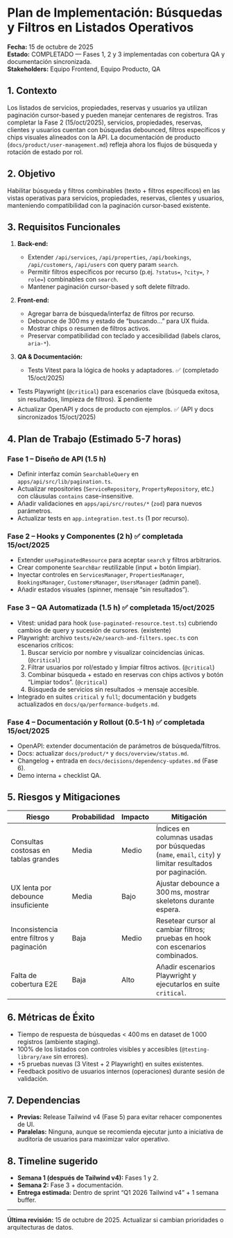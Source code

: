 # Plan de Implementación: Búsquedas y Filtros en Listados Operativos

**Fecha:** 15 de octubre de 2025  
**Estado:** COMPLETADO — Fases 1, 2 y 3 implementadas con cobertura QA y documentación sincronizada.  
**Stakeholders:** Equipo Frontend, Equipo Producto, QA

## 1. Contexto

Los listados de servicios, propiedades, reservas y usuarios ya utilizan paginación cursor-based y pueden manejar centenares de registros. Tras completar la Fase 2 (15/oct/2025), servicios, propiedades, reservas, clientes y usuarios cuentan con búsquedas debounced, filtros específicos y chips visuales alineados con la API. La documentación de producto (`docs/product/user-management.md`) refleja ahora los flujos de búsqueda y rotación de estado por rol.

## 2. Objetivo

Habilitar búsqueda y filtros combinables (texto + filtros específicos) en las vistas operativas para servicios, propiedades, reservas, clientes y usuarios, manteniendo compatibilidad con la paginación cursor-based existente.

## 3. Requisitos Funcionales

1. **Back-end:**
   - Extender `/api/services`, `/api/properties`, `/api/bookings`, `/api/customers`, `/api/users` con query param `search`.
   - Permitir filtros específicos por recurso (p.ej. `?status=`, `?city=`, `?role=`) combinables con `search`.
   - Mantener paginación cursor-based y soft delete filtrado.

2. **Front-end:**
   - Agregar barra de búsqueda/interfaz de filtros por recurso.
   - Debounce de 300 ms y estado de “buscando…” para UX fluida.
   - Mostrar chips o resumen de filtros activos.
   - Preservar compatibilidad con teclado y accesibilidad (labels claros, `aria-*`).

3. **QA & Documentación:**
   - Tests Vitest para la lógica de hooks y adaptadores. ✅ (completado 15/oct/2025)

- Tests Playwright (`@critical`) para escenarios clave (búsqueda exitosa, sin resultados, limpieza de filtros). ⏳ pendiente
- Actualizar OpenAPI y docs de producto con ejemplos. ✅ (API y docs sincronizados 15/oct/2025)

## 4. Plan de Trabajo (Estimado 5-7 horas)

### Fase 1 – Diseño de API (1.5 h)

- Definir interfaz común `SearchableQuery` en `apps/api/src/lib/pagination.ts`.
- Actualizar repositories (`ServiceRepository`, `PropertyRepository`, etc.) con cláusulas `contains` case-insensitive.
- Añadir validaciones en `apps/api/src/routes/*` (`zod`) para nuevos parámetros.
- Actualizar tests en `app.integration.test.ts` (1 por recurso).

### Fase 2 – Hooks y Componentes (2 h) ✅ completada 15/oct/2025

- Extender `usePaginatedResource` para aceptar `search` y filtros arbitrarios.
- Crear componente `SearchBar` reutilizable (input + botón limpiar).
- Inyectar controles en `ServicesManager`, `PropertiesManager`, `BookingsManager`, `CustomersManager`, `UsersManager` (admin panel).
- Añadir estados visuales (spinner, mensaje “sin resultados”).

### Fase 3 – QA Automatizada (1.5 h) ✅ completada 15/oct/2025

- Vitest: unidad para hook (`use-paginated-resource.test.ts`) cubriendo cambios de query y sucesión de cursores. (existente)
- Playwright: archivo `tests/e2e/search-and-filters.spec.ts` con escenarios críticos:
  1. Buscar servicio por nombre y visualizar coincidencias únicas. (`@critical`)
  2. Filtrar usuarios por rol/estado y limpiar filtros activos. (`@critical`)
  3. Combinar búsqueda + estado en reservas con chips activos y botón “Limpiar todos”. (`@critical`)
  4. Búsqueda de servicios sin resultados → mensaje accesible.
- Integrado en suites `critical` y `full`; documentación y budgets actualizados en `docs/qa/performance-budgets.md`.

### Fase 4 – Documentación y Rollout (0.5-1 h) ✅ completada 15/oct/2025

- OpenAPI: extender documentación de parámetros de búsqueda/filtros.
- Docs: actualizar `docs/product/*` y `docs/overview/status.md`.
- Changelog + entrada en `docs/decisions/dependency-updates.md` (Fase 6).
- Demo interna + checklist QA.

## 5. Riesgos y Mitigaciones

| Riesgo                                    | Probabilidad | Impacto | Mitigación                                                                                              |
| ----------------------------------------- | ------------ | ------- | ------------------------------------------------------------------------------------------------------- |
| Consultas costosas en tablas grandes      | Media        | Medio   | Índices en columnas usadas por búsquedas (`name`, `email`, `city`) y limitar resultados por paginación. |
| UX lenta por debounce insuficiente        | Media        | Bajo    | Ajustar debounce a 300 ms, mostrar skeletons durante espera.                                            |
| Inconsistencia entre filtros y paginación | Baja         | Medio   | Resetear cursor al cambiar filtros; pruebas en hook con escenarios combinados.                          |
| Falta de cobertura E2E                    | Baja         | Alto    | Añadir escenarios Playwright y ejecutarlos en suite `critical`.                                         |

## 6. Métricas de Éxito

- Tiempo de respuesta de búsquedas < 400 ms en dataset de 1 000 registros (ambiente staging).
- 100% de los listados con controles visibles y accesibles (`@testing-library/axe` sin errores).
- +5 pruebas nuevas (3 Vitest + 2 Playwright) en suites existentes.
- Feedback positivo de usuarios internos (operaciones) durante sesión de validación.

## 7. Dependencias

- **Previas:** Release Tailwind v4 (Fase 5) para evitar rehacer componentes de UI.
- **Paralelas:** Ninguna, aunque se recomienda ejecutar junto a iniciativa de auditoría de usuarios para maximizar valor operativo.

## 8. Timeline sugerido

- **Semana 1 (después de Tailwind v4):** Fases 1 y 2.
- **Semana 2:** Fase 3 + documentación.
- **Entrega estimada:** Dentro de sprint “Q1 2026 Tailwind v4” + 1 semana buffer.

---

**Última revisión:** 15 de octubre de 2025. Actualizar si cambian prioridades o arquitecturas de datos.
